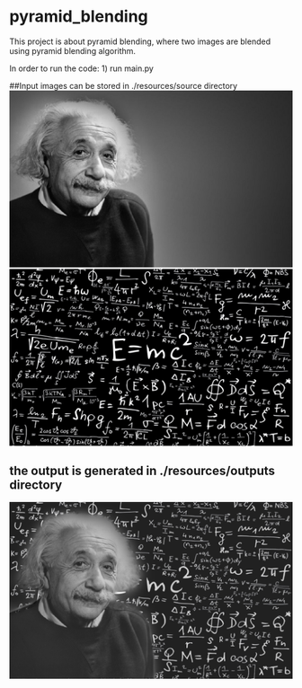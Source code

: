 # pyramid_blending

This project is about pyramid blending, where two images are blended using pyramid blending algorithm.

In order to run the code:
	1) run main.py


##Input images can be stored in ./resources/source directory
![Input_black](resources/source/black.jpg)
![Input_white](resources/source/white.jpg)

## the output is generated in ./resources/outputs directory

![Output](resources/outputs/outimg.png)